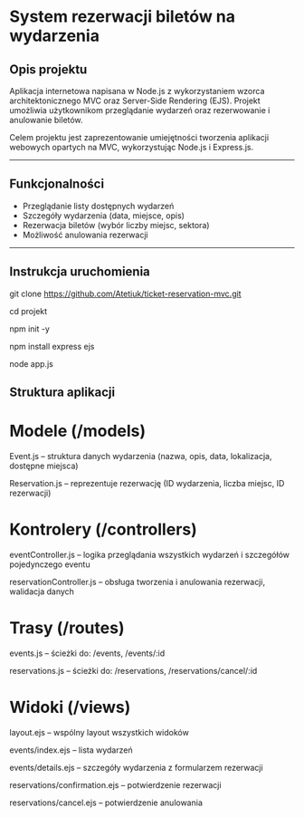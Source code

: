 # System rezerwacji biletów na wydarzenia

## Opis projektu

Aplikacja internetowa napisana w Node.js z wykorzystaniem wzorca architektonicznego MVC oraz Server-Side Rendering (EJS). Projekt umożliwia użytkownikom przeglądanie wydarzeń oraz rezerwowanie i anulowanie biletów.

Celem projektu jest zaprezentowanie umiejętności tworzenia aplikacji webowych opartych na MVC, wykorzystując Node.js i Express.js.

---

## Funkcjonalności

- Przeglądanie listy dostępnych wydarzeń
- Szczegóły wydarzenia (data, miejsce, opis)
- Rezerwacja biletów (wybór liczby miejsc, sektora)
- Możliwość anulowania rezerwacji

---

## Instrukcja uruchomienia

   git clone https://github.com/Atetiuk/ticket-reservation-mvc.git

   cd projekt

   npm init -y

   npm install express ejs

   node app.js


## Struktura aplikacji

# Modele (/models)
Event.js – struktura danych wydarzenia (nazwa, opis, data, lokalizacja, dostępne miejsca)

Reservation.js – reprezentuje rezerwację (ID wydarzenia, liczba miejsc, ID rezerwacji)

# Kontrolery (/controllers)
eventController.js – logika przeglądania wszystkich wydarzeń i szczegółów pojedynczego eventu

reservationController.js – obsługa tworzenia i anulowania rezerwacji, walidacja danych

# Trasy (/routes)
events.js – ścieżki do: /events, /events/:id

reservations.js – ścieżki do: /reservations, /reservations/cancel/:id

# Widoki (/views)
layout.ejs – wspólny layout wszystkich widoków

events/index.ejs – lista wydarzeń

events/details.ejs – szczegóły wydarzenia z formularzem rezerwacji

reservations/confirmation.ejs – potwierdzenie rezerwacji

reservations/cancel.ejs – potwierdzenie anulowania

